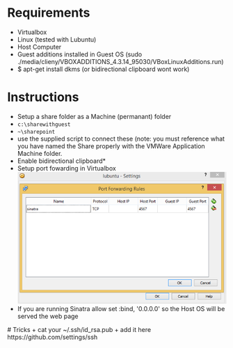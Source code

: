 <h1>Requirements</h1>
<ul>
<li>Virtualbox</li>
<li>Linux (tested with Lubuntu)</li>
<li>Host Computer</li>
<li>Guest additions installed in Guest OS (sudo ./media/clieny/VBOXADDITIONS_4.3.14_95030/VBoxLinuxAdditions.run)</li>
<li>$ apt-get install dkms (or bidirectional clipboard wont work)</li>
</ul>
<h1>Instructions</h1>
<ul>
<li>Setup a share folder as a Machine (permanant) folder</li>
<li><code>c:\sharewithguest</code>
<li><code>~\sharepoint</code>
<li>use the supplied script to connect these (note: you must reference what you have named the Share properly with the VMWare Application Machine folder.</li>
<li>Enable bidirectional clipboard*</li>
<li>Setup port fowarding in Virtualbox<br />
<img src="https://raw.githubusercontent.com/zackn9ne/transient/master/port-forwarding.png"></li>
<li>If you are running Sinatra allow set :bind, '0.0.0.0' so the Host OS will be served the web page</li>
</ul>
# Tricks
+ cat your ~/.ssh/id_rsa.pub
+ add it here https://github.com/settings/ssh
